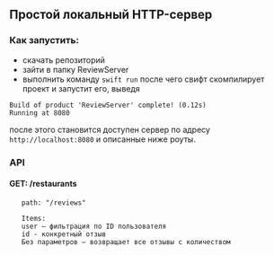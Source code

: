## Простой локальный HTTP-сервер

### Как запустить:
- скачать репозиторий
- зайти в папку ReviewServer
- выполнить команду `swift run`
после чего свифт скомпилирует проект и запустит его, выведя
```
Build of product 'ReviewServer' complete! (0.12s)
Running at 8080
```
после этого становится доступен сервер по адресу `http://localhost:8080` и описанные ниже роуты.

### API
#### GET: /restaurants
```
   path: "/reviews"
   
   Items: 
   user — фильтрация по ID пользователя
   id - конкретный отзыв
   Без параметров — возвращает все отзывы с количеством
```

